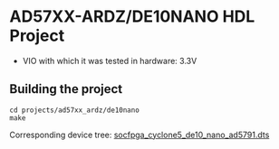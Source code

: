 <!-- no_build_example, no_no_os -->

# AD57XX-ARDZ/DE10NANO HDL Project

- VIO with which it was tested in hardware: 3.3V

## Building the project

```
cd projects/ad57xx_ardz/de10nano
make
```

Corresponding device tree: [socfpga_cyclone5_de10_nano_ad5791.dts](https://github.com/analogdevicesinc/linux/blob/main/arch/arm/boot/dts/intel/socfpga/socfpga_cyclone5_de10_nano_ad5791.dts)
